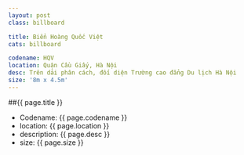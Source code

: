 ```yaml
---
layout: post
class: billboard

title: Biển Hoàng Quốc Việt
cats: billboard

codename: HQV
location: Quận Cầu Giấy, Hà Nội
desc: Trên dải phân cách, đối diện Trường cao đẳng Du lịch Hà Nội
size: '8m x 4.5m'
---
```


##{{ page.title }}
- Codename: {{ page.codename }}
- location: {{ page.location }}
- description: {{ page.desc }}
- size: {{ page.size }}
